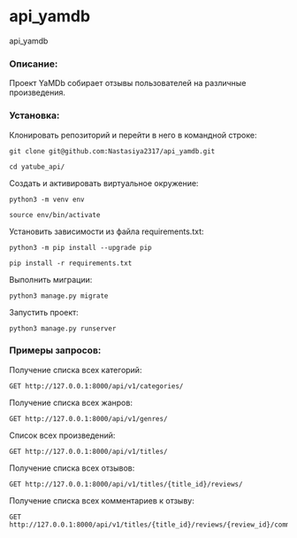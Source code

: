 # api_yamdb
api_yamdb


### Описание:
Проект YaMDb собирает отзывы пользователей на различные произведения.


### Установка:

Клонировать репозиторий и перейти в него в командной строке:

```
git clone git@github.com:Nastasiya2317/api_yamdb.git
```

```
cd yatube_api/
```

Cоздать и активировать виртуальное окружение:

```
python3 -m venv env
```

```
source env/bin/activate
```

Установить зависимости из файла requirements.txt:

```
python3 -m pip install --upgrade pip
```

```
pip install -r requirements.txt
```

Выполнить миграции:

```
python3 manage.py migrate
```

Запустить проект:

```
python3 manage.py runserver
```


### Примеры запросов:


Получение списка всех категорий:

```
GET http://127.0.0.1:8000/api/v1/categories/
```

Получение списка всех жанров:

```
GET http://127.0.0.1:8000/api/v1/genres/
```

Список всех произведений:

```
GET http://127.0.0.1:8000/api/v1/titles/
```

Получение списка всех отзывов:

```
GET http://127.0.0.1:8000/api/v1/titles/{title_id}/reviews/
```

Получение списка всех комментариев к отзыву:

```
GET http://127.0.0.1:8000/api/v1/titles/{title_id}/reviews/{review_id}/comments/
```

